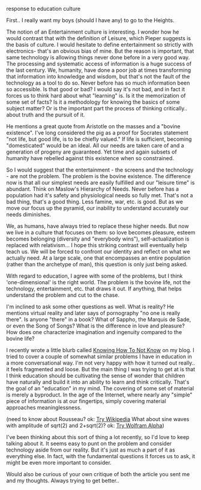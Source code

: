response to education culture

First.. I really want my boys (should I have any) to go to the Heights.

The notion of an Entertainment culture is interesting.  I wonder how he would contrast that with the definition of Leisure, which Pieper suggests is the basis of culture.  I would hesitate to define entertainment so strictly with electronics- that's an obvious bias of mine.  But the reason is important, that same technology is allowing things never done before in a very good way.  The processing and systematic access of information is a huge success of the last century.  We, humanity, have done a poor job at times transforming that information into knowledge and wisdom, but that's not the fault of the technology as a tool to do so.  Never before has so much information been so accessible.  Is that good or bad?  I would say it's not bad, and in fact it forces us to think hard about what "learning" is.  Is it the memorization of some set of facts?  Is it a methodology for knowing the basics of some subject matter?  Or is the important part the process of thinking critically.. about truth and the pursuit of it.

He mentions a great quote from Aristotle on the masses and a "bovine existence".  I've long considered the pig as a proof for Socrates statement "not life, but good life, is to be chiefly valued."  If life is sufficient, becoming "domesticated" would be an ideal.  All our needs are taken care of and a generation of progeny are guaranteed.  Yet time and again subsets of humanity have rebelled against this existence when so constrained.

So I would suggest that the entertainment - the screens and the technology - are not the problem.  The problem is the bovine existence.  The difference now is that all our simplest needs are easily fulfilled and our "leisure time" is abundant.  Think on Maslow's Hierarchy of Needs.  Never before has a population had it's safety and physiological needs so fully met.  That's not a bad thing, that's a good thing.  Less famine, war, etc. is good.  But as we move our focus up the pyramid, our inability to understand accurately our needs diminishes.

We, as humans, have always tried to replace these higher needs.  But now we live in a culture that focuses on them: so love becomes pleasure, esteem becomes belonging (diversity and "everybody wins"), self-actualization is replaced with relativism...  I hope this striking contrast will eventually help teach us.  We will be forced to confront our identity and reflect on what we actually need.  At a large scale, one that encompasses an entire population (rather than the archetype of man), this question is only just being asked.

With regard to education, I agree with some of the problems, but I think 'one-dimensional' is the right world.  The problem is the bovine life, not the technology, entertainment, etc. that draws it out.  If anything, that helps understand the problem and cut to the chase.

I'm inclined to ask some other questions as well.  What is reality?  He mentions virtual reality and later says of pornography "no one is really there".  Is anyone "there" in a book?  What of Sappho, the Marquis de Sade, or even the Song of Songs?  What is the difference in love and pleasure?  How does one characterize imagination and ingenuity compared to the bovine life?

I recently wrote a little blurb called [Knowing How To Not Know](http://www.infiniteabyss.org/2010/04/25/knowing_how_to_not_know.html) on my blog.  I tried to cover a couple of somewhat similar problems I have in education in a more conversational way.  I'm not very happy with how it turned out really.. it feels fragmented and loose.  But the main thing I was trying to get at is that I think education should be cultivating the sense of wonder that children have naturally and build it into an ability to learn and think critically.  That's the goal of an "education" in my mind.  The covering of some set of material is merely a byproduct.  In the age of the Internet, where nearly any "simple" piece of information is at our fingertips, simply covering material approaches meaninglessness.

(need to know about Rousseau? ok: [Try Wikipedia](http://en.wikipedia.org/wiki/Jean-Jacques_Rousseau)
What about sine waves with amplitude of sqrt(2) and 2+sqrt(2)? ok: [Try Wolfram Alpha](http://www.wolframalpha.com/input/?i=Plot[{Sin[(Pi+x)/Sqrt[2]],+Sin[(Pi+x)/(2+%2B+Sqrt[2])]},+{x,+0,+50}]))

I've been thinking about this sort of thing a lot recently, so I'd love to keep talking about it.  It seems easy to punt on the problem and consider technology aside from our reality.  But it's just as much a part of it as everything else.  In fact, with the fundamental questions it forces us to ask, it might be even more important to consider.

Would also be curious of your own critique of both the article you sent me and my thoughts.  Always trying to get better..
